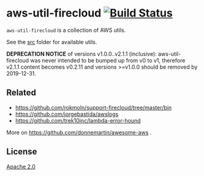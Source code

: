 # aws-util-firecloud [![Build Status][2]][1]

`aws-util-firecloud` is a collection of AWS utils.

See the [src](src) folder for available utils.

**DEPRECATION NOTICE** of versions v1.0.0..v2.1.1 (inclusive):
aws-util-firecloud was never intended to be bumped up from v0 to v1, therefore v2.1.1 content
becomes v0.2.11 and versions >=v1.0.0 should be removed by 2019-12-31.


## Related

* https://github.com/rokmoln/support-firecloud/tree/master/bin
* https://github.com/jorgebastida/awslogs
* https://github.com/trek10inc/lambda-error-hound

More on https://github.com/donnemartin/awesome-aws .


## License

[Apache 2.0](LICENSE)


  [1]: https://github.com/rokmoln/aws-util-firecloud/actions?query=workflow%3ACI+branch%3Amaster
  [2]: https://github.com/rokmoln/aws-util-firecloud/workflows/CI/badge.svg?branch=master
